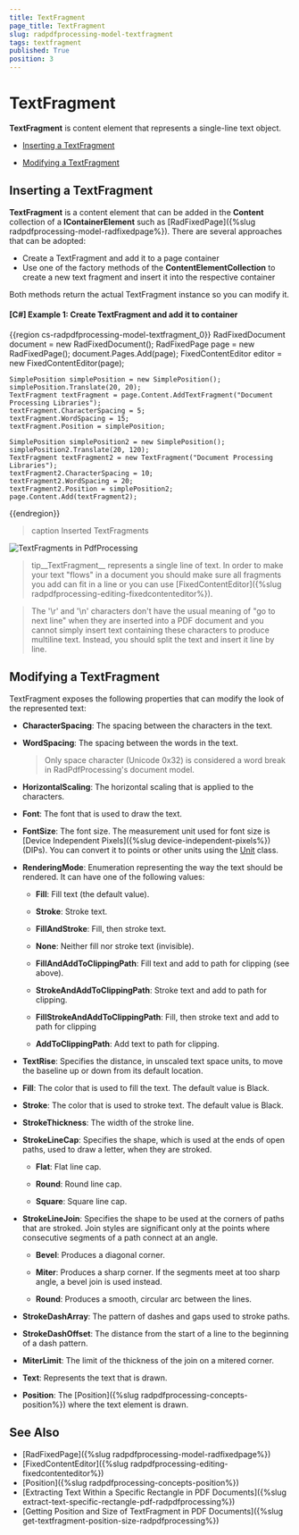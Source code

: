 ```yaml
---
title: TextFragment
page_title: TextFragment
slug: radpdfprocessing-model-textfragment
tags: textfragment
published: True
position: 3
---
```


# TextFragment
__TextFragment__ is content element that represents а single-line text object.    

* [Inserting a TextFragment](#inserting-a-textfragment)

* [Modifying a TextFragment](#modifying-a-textfragment) 

## Inserting a TextFragment

__TextFragment__ is a content element that can be added in the __Content__ collection of a __IContainerElement__ such as [RadFixedPage]({%slug radpdfprocessing-model-radfixedpage%}). There are several approaches that can be adopted:

* Create a TextFragment and add it to a page container
* Use one of the factory methods of the __ContentElementCollection__ to create a new text fragment and insert it into the respective container

 Both methods return the actual TextFragment instance so you can modify it.

#### __[C#] Example 1: Create TextFragment and add it to container__

{{region cs-radpdfprocessing-model-textfragment_0}}
	RadFixedDocument document = new RadFixedDocument();
	RadFixedPage page = new RadFixedPage();
	document.Pages.Add(page);
	FixedContentEditor editor = new FixedContentEditor(page);

	SimplePosition simplePosition = new SimplePosition();
	simplePosition.Translate(20, 20);
	TextFragment textFragment = page.Content.AddTextFragment("Document Processing Libraries");
	textFragment.CharacterSpacing = 5;
	textFragment.WordSpacing = 15;
	textFragment.Position = simplePosition;

	SimplePosition simplePosition2 = new SimplePosition();
	simplePosition2.Translate(20, 120);
	TextFragment textFragment2 = new TextFragment("Document Processing Libraries");
	textFragment2.CharacterSpacing = 10;
	textFragment2.WordSpacing = 20;
	textFragment2.Position = simplePosition2;
	page.Content.Add(textFragment2);
{{endregion}}

>caption Inserted TextFragments

![TextFragments in PdfProcessing](images/radpdfprocessing-model-textfragment.png)  

>tip__TextFragment__ represents a single line of text. In order to make your text "flows" in a document you should make sure all fragments you add can fit in a line or you can use [FixedContentEditor]({%slug radpdfprocessing-editing-fixedcontenteditor%}).
          
>The '\r' and '\n' characters don't have the usual meaning of "go to next line" when they are inserted into a PDF document and you cannot simply insert text containing these characters to produce multiline text. Instead, you should split the text and insert it line by line. 


## Modifying a TextFragment

TextFragment exposes the following properties that can modify the look of the represented text:
        

* __CharacterSpacing__: The spacing between the characters in the text.
            

* __WordSpacing__: The spacing between the words in the text.
            

	>Only space character (Unicode 0x32) is considered a word break in RadPdfProcessing's document model.
              

* __HorizontalScaling__: The horizontal scaling that is applied to the characters.
            

* __Font__: The font that is used to draw the text.
            

* __FontSize__: The font size. The measurement unit used for font size is [Device Independent Pixels]({%slug device-independent-pixels%}) (DIPs). You can convert it to points or other units using the [Unit](https://docs.telerik.com/devtools/document-processing/api/Telerik.Windows.Documents.Media.Unit.html) class.
            

* __RenderingMode__: Enumeration representing the way the text should be rendered. It can have one of the following values:
            

	* __Fill__: Fill text (the default value).
	            
	
	* __Stroke__: Stroke text.
	            
	
	* __FillAndStroke__: Fill, then stroke text.
	            
	
	* __None__: Neither fill nor stroke text (invisible).
	            
	
	* __FillAndAddToClippingPath__: Fill text and add to path for clipping (see above).
	            
	
	* __StrokeAndAddToClippingPath__: Stroke text and add to path for clipping.
	           
	
	* __FillStrokeAndAddToClippingPath__: Fill, then stroke text and add to path for clipping
	            
	
	* __AddToClippingPath__: Add text to path for clipping.
            

* __TextRise__: Specifies the distance, in unscaled text space units, to move the baseline up or down from its default location.
            

* __Fill__: The color that is used to fill the text. The default value is Black.
            

* __Stroke__: The color that is used to stroke text. The default value is Black.
                        

* __StrokeThickness__: The width of the stroke line.
            

* __StrokeLineCap__: Specifies the shape, which is used at the ends of open paths, used to draw a letter, when they are stroked.
            

	* __Flat__: Flat line cap.
	
	* __Round__: Round line cap.

	* __Square__: Square line cap.
                

* __StrokeLineJoin__: Specifies the shape to be used at the corners of paths that are stroked. Join styles are significant only at the points where consecutive segments of a path connect at an angle.
            

	* __Bevel__: Produces a diagonal corner.
	            
	
	* __Miter__: Produces a sharp corner. If the segments meet at too sharp angle, a bevel join is used instead.
	            
	
	* __Round__: Produces a smooth, circular arc between the lines.
                

* __StrokeDashArray__: The pattern of dashes and gaps used to stroke paths.
            

* __StrokeDashOffset__: The distance from the start of a line to the beginning of a dash pattern.
            

* __MiterLimit__: The limit of the thickness of the join on a mitered corner.


* __Text__: Represents the text that is drawn.
            

* __Position__: The [Position]({%slug radpdfprocessing-concepts-position%}) where the text element is drawn.
            

## See Also

 * [RadFixedPage]({%slug radpdfprocessing-model-radfixedpage%})
 * [FixedContentEditor]({%slug radpdfprocessing-editing-fixedcontenteditor%})
 * [Position]({%slug radpdfprocessing-concepts-position%})
 * [Extracting Text Within a Specific Rectangle in PDF Documents]({%slug extract-text-specific-rectangle-pdf-radpdfprocessing%})
 * [Getting Position and Size of TextFragment in PDF Documents]({%slug get-textfragment-position-size-radpdfprocessing%})
